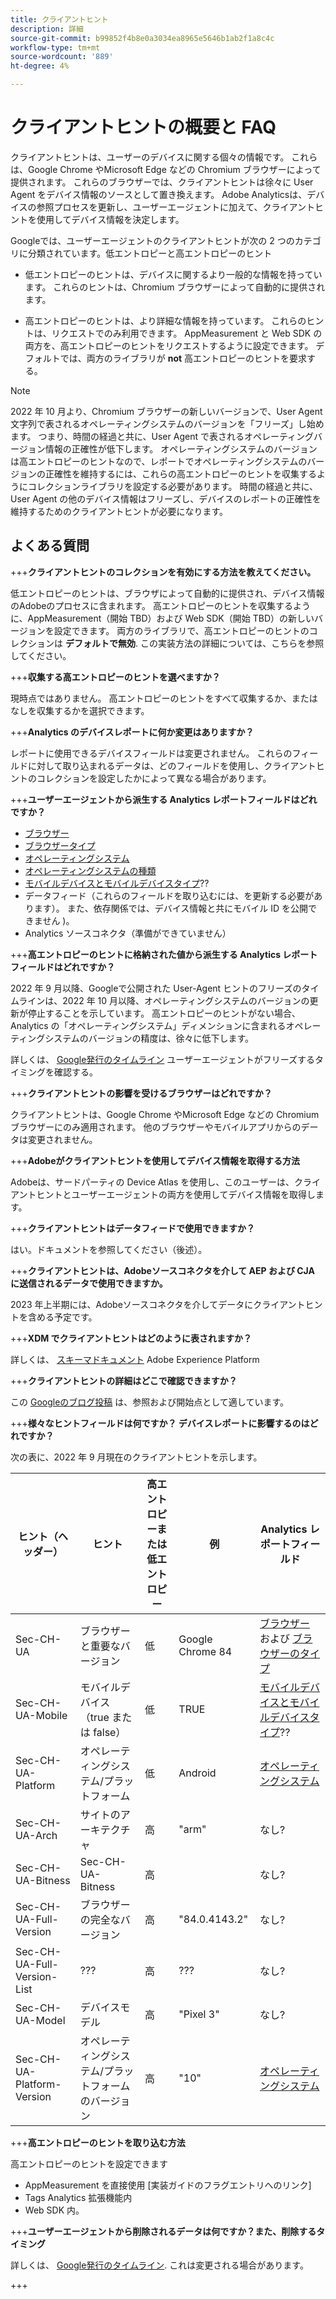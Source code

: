 ```yaml
---
title: クライアントヒント
description: 詳細
source-git-commit: b99852f4b8e0a3034ea8965e5646b1ab2f1a8c4c
workflow-type: tm+mt
source-wordcount: '889'
ht-degree: 4%

---
```



# クライアントヒントの概要と FAQ

クライアントヒントは、ユーザーのデバイスに関する個々の情報です。 これらは、Google Chrome やMicrosoft Edge などの Chromium ブラウザーによって提供されます。 これらのブラウザーでは、クライアントヒントは徐々に User Agent をデバイス情報のソースとして置き換えます。 Adobe Analyticsは、デバイスの参照プロセスを更新し、ユーザーエージェントに加えて、クライアントヒントを使用してデバイス情報を決定します。

Googleでは、ユーザーエージェントのクライアントヒントが次の 2 つのカテゴリに分類されています。低エントロピーと高エントロピーのヒント

* 低エントロピーのヒントは、デバイスに関するより一般的な情報を持っています。 これらのヒントは、Chromium ブラウザーによって自動的に提供されます。

* 高エントロピーのヒントは、より詳細な情報を持っています。 これらのヒントは、リクエストでのみ利用できます。 AppMeasurement と Web SDK の両方を、高エントロピーのヒントをリクエストするように設定できます。 デフォルトでは、両方のライブラリが **not** 高エントロピーのヒントを要求する。

>[!NOTE]
>
>2022 年 10 月より、Chromium ブラウザーの新しいバージョンで、User Agent 文字列で表されるオペレーティングシステムのバージョンを「フリーズ」し始めます。 つまり、時間の経過と共に、User Agent で表されるオペレーティングバージョン情報の正確性が低下します。 オペレーティングシステムのバージョンは高エントロピーのヒントなので、レポートでオペレーティングシステムのバージョンの正確性を維持するには、これらの高エントロピーのヒントを収集するようにコレクションライブラリを設定する必要があります。 時間の経過と共に、User Agent の他のデバイス情報はフリーズし、デバイスのレポートの正確性を維持するためのクライアントヒントが必要になります。

## よくある質問

+++**クライアントヒントのコレクションを有効にする方法を教えてください。**

低エントロピーのヒントは、ブラウザによって自動的に提供され、デバイス情報のAdobeのプロセスに含まれます。 高エントロピーのヒントを収集するように、AppMeasurement（開始 TBD）および Web SDK（開始 TBD）の新しいバージョンを設定できます。 両方のライブラリで、高エントロピーのヒントのコレクションは **デフォルトで無効**. この実装方法の詳細については、こちらを参照してください。

+++**収集する高エントロピーのヒントを選べますか？**

現時点ではありません。 高エントロピーのヒントをすべて収集するか、またはなしを収集するかを選択できます。

+++**Analytics のデバイスレポートに何か変更はありますか？**

レポートに使用できるデバイスフィールドは変更されません。 これらのフィールドに対して取り込まれるデータは、どのフィールドを使用し、クライアントヒントのコレクションを設定したかによって異なる場合があります。

+++**ユーザーエージェントから派生する Analytics レポートフィールドはどれですか？**

* [ブラウザー](https://experienceleague.adobe.com/docs/analytics/components/dimensions/browser.html?lang=en)
* [ブラウザータイプ](https://experienceleague.adobe.com/docs/analytics/components/dimensions/browser-type.html?lang=en)
* [オペレーティングシステム](https://experienceleague.adobe.com/docs/analytics/components/dimensions/operating-systems.html?lang=en)
* [オペレーティングシステムの種類](https://experienceleague.adobe.com/docs/analytics/components/dimensions/operating-system-types.html?lang=en)
* [モバイルデバイスとモバイルデバイスタイプ](https://experienceleague.adobe.com/docs/analytics/components/dimensions/mobile-dimensions.html?lang=en)??
* データフィード（これらのフィールドを取り込むには、を更新する必要があります）。 また、依存関係では、デバイス情報と共にモバイル ID を公開できません )。
* Analytics ソースコネクタ（準備ができていません）

+++**高エントロピーのヒントに格納された値から派生する Analytics レポートフィールドはどれですか？**

2022 年 9 月以降、Googleで公開された User-Agent ヒントのフリーズのタイムラインは、2022 年 10 月以降、オペレーティングシステムのバージョンの更新が停止することを示しています。 高エントロピーのヒントがない場合、Analytics の「オペレーティングシステム」ディメンションに含まれるオペレーティングシステムのバージョンの精度は、徐々に低下します。

詳しくは、 [Google発行のタイムライン](https://blog.chromium.org/2021/09/user-agent-reduction-origin-trial-and-dates.html) ユーザーエージェントがフリーズするタイミングを確認する。

+++**クライアントヒントの影響を受けるブラウザーはどれですか？**

クライアントヒントは、Google Chrome やMicrosoft Edge などの Chromium ブラウザーにのみ適用されます。 他のブラウザーやモバイルアプリからのデータは変更されません。

+++**Adobeがクライアントヒントを使用してデバイス情報を取得する方法**

Adobeは、サードパーティの Device Atlas を使用し、このユーザーは、クライアントヒントとユーザーエージェントの両方を使用してデバイス情報を取得します。

+++**クライアントヒントはデータフィードで使用できますか？**

はい。ドキュメントを参照してください（後述）。

+++**クライアントヒントは、Adobeソースコネクタを介して AEP および CJA に送信されるデータで使用できますか。**

2023 年上半期には、Adobeソースコネクタを介してデータにクライアントヒントを含める予定です。

+++**XDM でクライアントヒントはどのように表されますか？**

詳しくは、 [スキーマドキュメント](https://github.com/adobe/xdm/blob/master/components/datatypes/browserdetails.schema.json#L121) Adobe Experience Platform

+++**クライアントヒントの詳細はどこで確認できますか？**

この [Googleのブログ投稿](https://web.dev/user-agent-client-hints/) は、参照および開始点として適しています。

+++**様々なヒントフィールドは何ですか？ デバイスレポートに影響するのはどれですか？**

次の表に、2022 年 9 月現在のクライアントヒントを示します。

| ヒント（ヘッダー） | ヒント | 高エントロピーまたは低エントロピー | 例 | Analytics レポートフィールド |
| --- | --- | --- | --- | --- |
| Sec-CH-UA | ブラウザーと重要なバージョン | 低 | Google Chrome 84 | [ブラウザー](https://experienceleague.adobe.com/docs/analytics/components/dimensions/browser.html?lang=en) および [ブラウザーのタイプ](https://experienceleague.adobe.com/docs/analytics/components/dimensions/browser-type.html?lang=en) |
| Sec-CH-UA-Mobile | モバイルデバイス（true または false） | 低 | TRUE | [モバイルデバイスとモバイルデバイスタイプ](https://experienceleague.adobe.com/docs/analytics/components/dimensions/mobile-dimensions.html?lang=en)?? |
| Sec-CH-UA-Platform | オペレーティングシステム/プラットフォーム | 低 | Android | [オペレーティングシステム](https://experienceleague.adobe.com/docs/analytics/components/dimensions/operating-systems.html?lang=en) |
| Sec-CH-UA-Arch | サイトのアーキテクチャ | 高 | &quot;arm&quot; | なし? |
| Sec-CH-UA-Bitness | Sec-CH-UA-Bitness | 高 |  | なし? |
| Sec-CH-UA-Full-Version | ブラウザーの完全なバージョン | 高 | &quot;84.0.4143.2&quot; | なし? |
| Sec-CH-UA-Full-Version-List | ??? | 高 | ??? | なし? |
| Sec-CH-UA-Model | デバイスモデル | 高 | &quot;Pixel 3&quot; | なし? |
| Sec-CH-UA-Platform-Version | オペレーティングシステム/プラットフォームのバージョン | 高 | &quot;10&quot; | [オペレーティングシステム](https://experienceleague.adobe.com/docs/analytics/components/dimensions/operating-systems.html?lang=en) |

+++**高エントロピーのヒントを取り込む方法**

高エントロピーのヒントを設定できます

* AppMeasurement を直接使用 [実装ガイドのフラグエントリへのリンク]
* Tags Analytics 拡張機能内
* Web SDK 内。

+++**ユーザーエージェントから削除されるデータは何ですか？また、削除するタイミング**

詳しくは、 [Google発行のタイムライン](https://blog.chromium.org/2021/09/user-agent-reduction-origin-trial-and-dates.html). これは変更される場合があります。

+++
